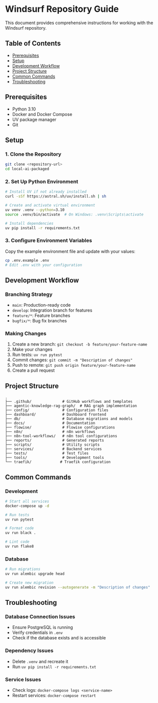 # Windsurf Repository Guide

This document provides comprehensive instructions for working with the Windsurf repository.

## Table of Contents
- [Prerequisites](#prerequisites)
- [Setup](#setup)
- [Development Workflow](#development-workflow)
- [Project Structure](#project-structure)
- [Common Commands](#common-commands)
- [Troubleshooting](#troubleshooting)

## Prerequisites

- Python 3.10
- Docker and Docker Compose
- UV package manager
- Git

## Setup

### 1. Clone the Repository
```bash
git clone <repository-url>
cd local-ai-packaged
```

### 2. Set Up Python Environment
```bash
# Install UV if not already installed
curl -sSf https://astral.sh/uv/install.sh | sh

# Create and activate virtual environment
uv venv .venv --python=3.10
source .venv/bin/activate  # On Windows: .venv\Scripts\activate

# Install dependencies
uv pip install -r requirements.txt
```

### 3. Configure Environment Variables
Copy the example environment file and update with your values:
```bash
cp .env.example .env
# Edit .env with your configuration
```

## Development Workflow

### Branching Strategy
- `main`: Production-ready code
- `develop`: Integration branch for features
- `feature/*`: Feature branches
- `bugfix/*`: Bug fix branches

### Making Changes
1. Create a new branch: `git checkout -b feature/your-feature-name`
2. Make your changes
3. Run tests: `uv run pytest`
4. Commit changes: `git commit -m "Description of changes"`
5. Push to remote: `git push origin feature/your-feature-name`
6. Create a pull request

## Project Structure

```
.
├── .github/              # GitHub workflows and templates
├── agentic-knowledge-rag-graph/  # RAG graph implementation
├── config/               # Configuration files
├── dashboard/            # Dashboard frontend
├── db/                   # Database migrations and models
├── docs/                 # Documentation
├── flowise/              # Flowise configurations
├── n8n/                  # n8n workflows
├── n8n-tool-workflows/   # n8n tool configurations
├── reports/              # Generated reports
├── scripts/              # Utility scripts
├── services/             # Backend services
├── tests/                # Test files
├── tools/                # Development tools
└── traefik/             # Traefik configuration
```

## Common Commands

### Development
```bash
# Start all services
docker-compose up -d

# Run tests
uv run pytest

# Format code
uv run black .

# Lint code
uv run flake8
```

### Database
```bash
# Run migrations
uv run alembic upgrade head

# Create new migration
uv run alembic revision --autogenerate -m "Description of changes"
```

## Troubleshooting

### Database Connection Issues
- Ensure PostgreSQL is running
- Verify credentials in `.env`
- Check if the database exists and is accessible

### Dependency Issues
- Delete `.venv` and recreate it
- Run `uv pip install -r requirements.txt`

### Service Issues
- Check logs: `docker-compose logs <service-name>`
- Restart services: `docker-compose restart`

